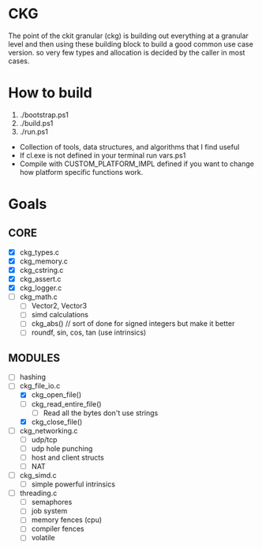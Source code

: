 # CKG
The point of the ckit granular (ckg) is building out everything at a granular level  and then using these building block to build a good common use case version. so very few types and allocation is decided by the caller in most cases.

# How to build
1. ./bootstrap.ps1
2. ./build.ps1
2. ./run.ps1

- Collection of tools, data structures, and algorithms that I find useful
- If cl.exe is not defined in your terminal run vars.ps1
- Compile with CUSTOM_PLATFORM_IMPL defined if you want to change how platform specific functions work.


# Goals

## CORE
- [x] ckg_types.c
- [x] ckg_memory.c
- [x] ckg_cstring.c
- [x] ckg_assert.c
- [x] ckg_logger.c
- [ ] ckg_math.c
	- [ ] Vector2, Vector3
	- [ ] simd calculations
	- [ ] ckg_abs() // sort of done for signed integers but make it better
	- [ ] roundf, sin, cos, tan (use intrinsics)

## MODULES
- [ ] hashing
- [ ] ckg_file_io.c
	- [x] ckg_open_file()
	- [ ] ckg_read_entire_file()
		- [ ] Read all the bytes don't use strings
	- [x] ckg_close_file()

- [ ] ckg_networking.c
	- [ ] udp/tcp
	- [ ] udp hole punching
	- [ ] host and client structs
	- [ ] NAT

- [ ] ckg_simd.c
	- [ ] simple powerful intrinsics

- [ ] threading.c
	- [ ] semaphores
	- [ ] job system
	- [ ] memory fences (cpu)
	- [ ] compiler fences
	- [ ] volatile
